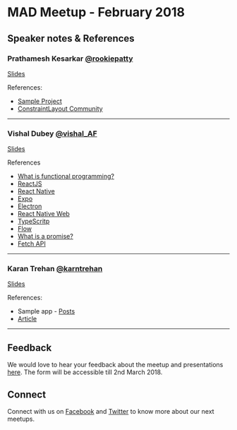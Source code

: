 # MAD Meetup - February 2018

## Speaker notes & References

### Prathamesh Kesarkar [@rookiepatty](https://twitter.com/rookiepatty)
[Slides](https://speakerdeck.com/prathameshkesarkar/cool-constraint-layout)

References: 
* [Sample Project](https://github.com/PrathameshKesarkar/ConstraintLayoutMeetupExample)
* [ConstraintLayout Community](https://constraintlayout.com/)

---

### Vishal Dubey [@vishal_AF](https://twitter.com/vishal_AF)
[Slides](https://www.slideshare.net/VishalDubey50/react-native-88944235)

References
* [What is functional programming?](https://medium.com/javascript-scene/master-the-javascript-interview-what-is-functional-programming-7f218c68b3a0)
* [ReactJS](https://reactjs.org/)
* [React Native](https://facebook.github.io/react-native/)
* [Expo](https://expo.io/)
* [Electron](https://electronjs.org/)
* [React Native Web](https://github.com/necolas/react-native-web)
* [TypeScritp](https://www.typescriptlang.org/)
* [Flow](https://flow.org/en/docs/react/)
* [What is a promise?](https://medium.com/javascript-scene/master-the-javascript-interview-what-is-a-promise-27fc71e77261)
* [Fetch API](https://davidwalsh.name/fetch)

---

### Karan Trehan [@karntrehan](https://twitter.com/karntrehan)
[Slides](https://speakerdeck.com/karntrehan/writing-a-modular-android-application)

References:
* Sample app - [Posts](https://github.com/karntrehan/Posts)
* [Article](https://medium.com/mindorks/writing-a-modular-project-on-android-304f3b09cb37)

---

## Feedback
We would love to hear your feedback about the meetup and presentations [here](https://goo.gl/JXh9Qw). The form will be accessible till 2nd March 2018.

## Connect
Connect with us on [Facebook](https://www.facebook.com/MADMeetup/) and [Twitter](https://twitter.com/madmeetup) to know more about our next meetups.